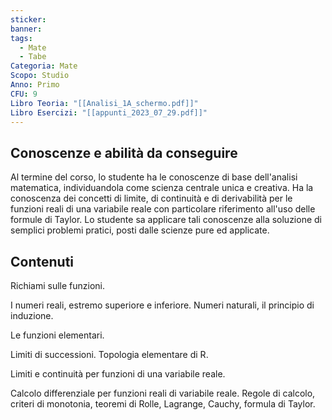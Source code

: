```yaml
---
sticker: 
banner: 
tags:
  - Mate
  - Tabe
Categoria: Mate
Scopo: Studio
Anno: Primo
CFU: 9
Libro Teoria: "[[Analisi_1A_schermo.pdf]]"
Libro Esercizi: "[[appunti_2023_07_29.pdf]]"
---
```

## Conoscenze e abilità da conseguire

Al termine del corso, lo studente ha le conoscenze di base dell'analisi matematica, individuandola come scienza centrale unica e creativa. Ha la conoscenza dei concetti di limite, di continuità e di derivabilità per le funzioni reali di una variabile reale con particolare riferimento all'uso delle formule di Taylor. Lo studente sa applicare tali conoscenze alla soluzione di semplici problemi pratici, posti dalle scienze pure ed applicate.

## Contenuti

Richiami sulle funzioni.  
  
I numeri reali, estremo superiore e inferiore. Numeri naturali, il principio di induzione.  
  
Le funzioni elementari.  
  
Limiti di successioni. Topologia elementare di R.  
  
Limiti e continuità per funzioni di una variabile reale.  
  
Calcolo differenziale per funzioni reali di variabile reale. Regole di calcolo, criteri di monotonia, teoremi di Rolle, Lagrange, Cauchy, formula di Taylor.